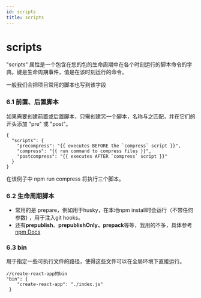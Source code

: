 ```yaml
---
id: scripts
title: scripts
---
```


# scripts
"scripts" 属性是一个包含在您的包的生命周期中在各个时刻运行的脚本命令的字典。键是生命周期事件，值是在该时刻运行的命令。

一般我们会把项目常用的脚本也写到该字段

### 6.1 前置、后置脚本

如果需要创建前置或后置脚本，只需创建另一个脚本，名称与之匹配，并在它们的开头添加 "pre" 或 "post"。

```
{
  "scripts": {
    "precompress": "{{ executes BEFORE the `compress` script }}",
    "compress": "{{ run command to compress files }}",
    "postcompress": "{{ executes AFTER `compress` script }}"
  }
}
```

在该例子中 npm run compress 将执行三个脚本。

### 6.2 生命周期脚本

- 常用的是 prepare，例如用于husky，在本地npm install时会运行（不带任何参数) ，用于注入git hooks。
- 还有**prepublish**、**prepublishOnly、prepack**等等，我用的不多，具体参考[npm Docs](https://docs.npmjs.com/cli/v10/using-npm/scripts)

### 6.3 bin

用于指定一些可执行文件的路径，使得这些文件可以在全局环境下直接运行。

```tsx
//create-react-app的bin
"bin": {
    "create-react-app": "./index.js"
 }
```